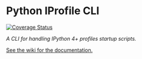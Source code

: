 # Python IProfile CLI
[![Coverage Status](https://cdn.rawgit.com/victorfsf/python-iprofile/develop/coverage.svg)](https://pypi.python.org/pypi/coverage-badge/)


*A CLI for handling IPython 4+ profiles startup scripts.*

[See the wiki for the documentation.](https://github.com/victorfsf/python-iprofile/wiki)
